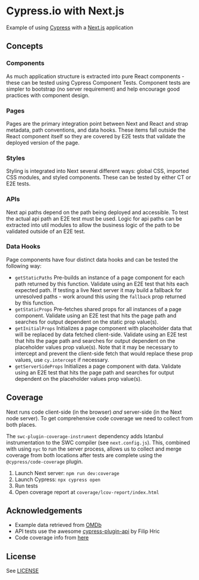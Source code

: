# Cypress.io with Next.js

Example of using [Cypress](https://www.cypress.io/) with a [Next.js](https://nextjs.org/) application

## Concepts

### Components

As much application structure is extracted into pure React components - these can be tested using Cypress Component Tests. Component tests are simpler to bootstrap (no server requirement) and help encourage good practices with component design.

### Pages

Pages are the primary integration point between Next and React and strap metadata, path conventions, and data hooks. These items fall outside the React component itself so they are covered by E2E tests that validate the deployed version of the page.

### Styles

Styling is integrated into Next several different ways: global CSS, imported CSS modules, and styled components. These can be tested by either CT or E2E tests.

### APIs

Next api paths depend on the path being deployed and accessible. To test the actual api path an E2E test must be used. Logic for api paths can be extracted into util modules to allow the business logic of the path to be validated outside of an E2E test.

### Data Hooks

Page components have four distinct data hooks and can be tested the following way:

* `getStaticPaths`
Pre-builds an instance of a page component for each path returned by this function. Validate using an E2E test that hits each expected path. If testing a live Next server it may build a fallback for unresolved paths - work around this using the `fallback` prop returned by this function.
* `getStaticProps`
Pre-fetches shared props for all instances of a page component. Validate using an E2E test that hits the page path and searches for output dependent on the static prop value(s).
* `getInitialProps`
Initializes a page component with placeholder data that will be replaced by data fetched client-side. Validate using an E2E test that hits the page path and searches for output dependent on the placeholder values prop value(s). Note that it may be necessary to intercept and prevent the client-side fetch that would replace these prop values, use `cy.intercept` if necessary.
* `getServerSideProps`
Initializes a page component with data. Validate using an E2E test that hits the page path and searches for output dependent on the placeholder values prop value(s).

## Coverage

Next runs code client-side (in the browser) *and* server-side (in the Next node server). To get comprehensive code coverage we need to collect from both places.

The `swc-plugin-coverage-instrument` dependency adds Istanbul instrumentation to the SWC compiler (see `next.config.js`). This, combined with using `nyc` to run the server process, allows us to collect and merge coverage from both locations after tests are complete using the `@cypress/code-coverage` plugin.

1. Launch Next server: `npm run dev:coverage`
2. Launch Cypress: `npx cypress open`
3. Run tests
4. Open coverage report at `coverage/lcov-report/index.html`

## Acknowledgements

* Example data retrieved from [OMDb](https://www.omdbapi.com/)
* API tests use the awesome [cypress-plugin-api](https://github.com/filiphric/cypress-plugin-api) by Filip Hric
* Code coverage info from [here](https://glebbahmutov.com/blog/code-coverage-for-nextjs-app/)

## License

See [LICENSE](./LICENSE)
